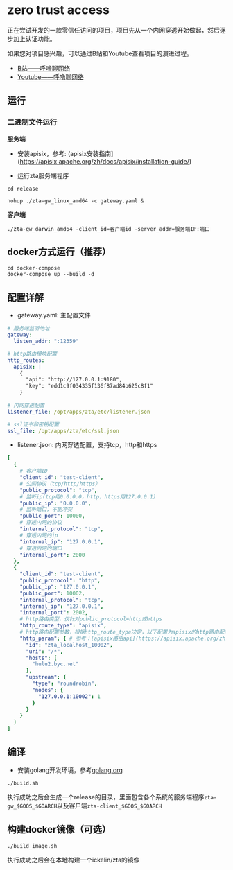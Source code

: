 # zero trust access

正在尝试开发的一款零信任访问的项目，项目先从一个内网穿透开始做起，然后逐步加上认证功能。

如果您对项目感兴趣，可以通过B站和Youtube查看项目的演进过程。

- [B站——呼噜聊网络](https://www.bilibili.com/video/BV1hFY7ekEiC)
- [Youtube——呼噜聊网络](https://www.youtube.com/watch?v=uQLmmzyrS94&list=PLp5HQrfSZFiogfdDhlXjgxoWAIwiqqtAh)

## 运行
### 二进制文件运行

**服务端**

- 安装apisix，参考: (apisix安装指南](https://apisix.apache.org/zh/docs/apisix/installation-guide/)

- 运行zta服务端程序
```shell
cd release

nohup ./zta-gw_linux_amd64 -c gateway.yaml &
```

**客户端**

```shell
./zta-gw_darwin_amd64 -client_id=客户端id -server_addr=服务端IP:端口
```
 
## docker方式运行（推荐）

```shell
cd docker-compose 
docker-compose up --build -d
```
 
## 配置详解

- gateway.yaml: 主配置文件

```yaml
# 服务端监听地址
gateway:
  listen_addr: ":12359"

# http路由模块配置
http_routes:
  apisix: |
    {
      "api": "http://127.0.0.1:9180",
      "key": "edd1c9f034335f136f87ad84b625c8f1"
    }
    
# 内网穿透配置
listener_file: /opt/apps/zta/etc/listener.json

# ssl证书和密钥配置
ssl_file: /opt/apps/zta/etc/ssl.json
```

- listener.json: 内网穿透配置，支持tcp，http和https
```yaml
[
  {
    # 客户端ID
    "client_id": "test-client",
    # 公网协议（tcp/http/https）
    "public_protocol": "tcp",
    # 监听ip(tcp用0.0.0.0，http，https用127.0.0.1)
    "public_ip": "0.0.0.0",
    # 监听端口，不能冲突
    "public_port": 10000,
    # 穿透内网的协议
    "internal_protocol": "tcp",
    # 穿透内网的ip
    "internal_ip": "127.0.0.1",
    # 穿透内网的端口
    "internal_port": 2000
  },
  {
    "client_id": "test-client",
    "public_protocol": "http",
    "public_ip": "127.0.0.1",
    "public_port": 10002,
    "internal_protocol": "tcp",
    "internal_ip": "127.0.0.1",
    "internal_port": 2002,
    # http路由类型，仅针对public_protocol=http或https
    "http_route_type": "apisix",
    # http路由配置参数，根据http_route_type决定，以下配置为apisix的http路由配置参数
    "http_param": { # 参考：[apisix路由api](https://apisix.apache.org/zh/docs/apisix/admin-api/#route)
      "id": "zta_localhost_10002",
      "uri": "/*",
      "hosts": [
        "hulu2.byc.net"
      ],
      "upstream": {
        "type": "roundrobin",
        "nodes": {
          "127.0.0.1:10002": 1
        }
      }
    }
  }
]
```

## 编译

- 安装golang开发环境，参考[golang.org](https://golang.org)

```shell
./build.sh
```

执行成功之后会生成一个release的目录，里面包含各个系统的服务端程序`zta-gw_$GOOS_$GOARCH`以及客户端`zta-client_$GOOS_$GOARCH`

## 构建docker镜像（可选）

```shell
./build_image.sh
```

执行成功之后会在本地构建一个ickelin/zta的镜像
